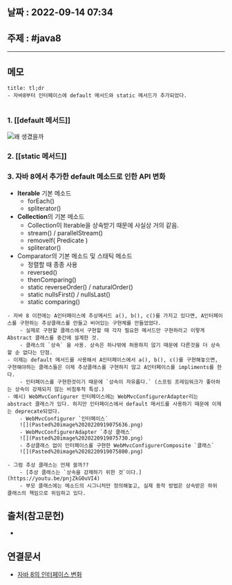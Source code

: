 ## 날짜 : 2022-09-14 07:34

## 주제 : #java8 
----
## 메모
```ad-note
title: tl;dr
- 자바8부터 인터페이스에 default 메서드와 static 메서드가 추가되었다.
```

```toc
```

### 1. [[default 메서드]]
![왜 생겼을까](default%20메서드.md#왜%20생겼을까)




### 2. [[static 메서드]]


### 3. 자바 8에서 추가한 default 메소드로 인한 API 변화
- **Iterable** 기본 메소드
	- forEach()
	- spliterator()
- **Collection**의 기본 메소드
	-  Collection이 Iterable을 상속받기 때문에 사실상 거의 같음. 
	- stream() / parallelStream()
	- removeIf( Predicate )
	- spliterator()
- Comparator의 기본 메소드 및 스태틱 메소드
	- 정렬할 때 종종 사용
	- reversed()
	- thenComparing()
	- static reverseOrder() / naturalOrder()
	- static nullsFirst() / nullsLast()
	- static comparing()

```ad-note
- 자바 8 이전에는 A인터페이스에 추상메서드 a(), b(), c()를 가지고 있다면, A인터페이스를 구현하는 추상클래스를 만들고 비어있는 구현체를 만들었었다. 
	- 실제로 구현할 클래스에서 구현할 때 각자 필요한 메서드만 구현하라고 이렇게 Abstract 클래스를 중간에 설계한 것. 
	- 클래스의 `상속` 을 사용. 상속은 하나밖에 허용하지 않기 때문에 다른것을 더 상속할 순 없다는 단점.
- 이제는 default 메서드를 사용해서 A인터페이스에서 a(), b(), c()를 구현해놓으면, 구현해야하는 클래스들은 이제 추상클래스를 구현하지 않고 A인터페이스를 impliments를 한다. 
	- 인터페이스를 구현한것이기 때문에 `상속이 자유롭다.` (스프링 프레임워크가 좋아하는 상속이 강제되지 않는 비침투적 특성.) 
- 예시) WebMvcConfigurer 인터페이스에는 WebMvcConfigurerAdapter리는 abstract 클래스가 있다. 하지만 인터페이스에서 default 메서드를 사용하기 때문에 이제는 deprecate되었다.
	- WebMvcConfigurer `인터페이스`
	![](Pasted%20image%2020220919075636.png)
	- WebMvcConfigurerAdapter `추상 클래스`
	![](Pasted%20image%2020220919075730.png)
	- 추상클래스 없이 인터페이스를 구현한 WebMvcConfigurerComposite `클래스`
	![](Pasted%20image%2020220919075800.png)
```


```ad-note
- 그럼 추상 클래스는 언제 쓸까??
	- [추상 클래스는 `상속을 강제하기 위한 것`이다.](https://youtu.be/pnjZkG0uVI4)
	- 부모 클래스에는 메소드의 시그니처만 정의해놓고, 실제 동작 방법은 상속받은 하위 클래스의 책임으로 위임하고 있다. 
```

## 출처(참고문헌)
- 

## 연결문서
- [자바 8의 인터페이스 변화](자바%208의%20인터페이스%20변화.md)
